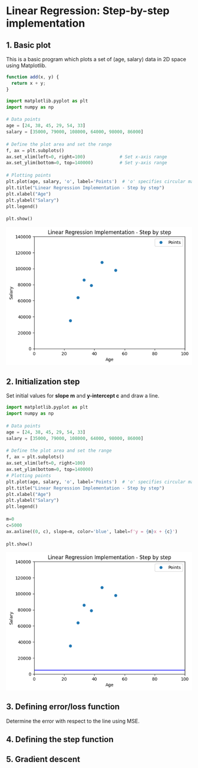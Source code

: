 # Linear Regression: Step-by-step implementation


## 1. Basic plot
This is a basic program which plots a set of (age, salary) data in 2D space using Matplotlib.

```javascript {.line-numbers}
function add(x, y) {
  return x + y;
}
```

```python {highlight=10}
import matplotlib.pyplot as plt
import numpy as np

# Data points
age = [24, 38, 45, 29, 54, 33]
salary = [35000, 79000, 108000, 64000, 98000, 86000]

# Define the plot area and set the range
f, ax = plt.subplots() 
ax.set_xlim(left=0, right=100)             # Set x-axis range
ax.set_ylim(bottom=0, top=140000)          # Set y-axis range

# Plotting points
plt.plot(age, salary, 'o', label='Points')  # 'o' specifies circular markers
plt.title("Linear Regression Implementation - Step by step")
plt.xlabel("Age")
plt.ylabel("Salary")
plt.legend()

plt.show()
```
![Basic plot](images/lr01.png)

## 2. Initialization step
Set initial values for **slope m** and **y-intercept c** and draw a line.

```python
import matplotlib.pyplot as plt
import numpy as np

# Data points
age = [24, 38, 45, 29, 54, 33]
salary = [35000, 79000, 108000, 64000, 98000, 86000]

# Define the plot area and set the range
f, ax = plt.subplots() 
ax.set_xlim(left=0, right=100) 
ax.set_ylim(bottom=0, top=140000) 
# Plotting points
plt.plot(age, salary, 'o', label='Points')  # 'o' specifies circular markers
plt.title("Linear Regression Implementation - Step by step")
plt.xlabel("Age")
plt.ylabel("Salary")
plt.legend()

m=0
c=5000
ax.axline((0, c), slope=m, color='blue', label=f'y = {m}x + {c}')

plt.show()
```
![Initialization of m and c](images/lr02.png)

## 3. Defining error/loss function
Determine the error with respect to the line using MSE.



## 4. Defining the step function

## 5. Gradient descent

